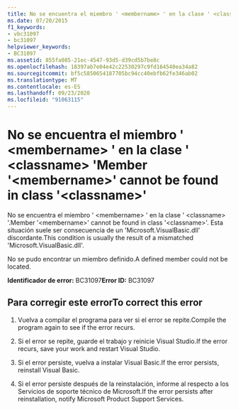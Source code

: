 ```yaml
---
title: No se encuentra el miembro ' <membername> ' en la clase ' <classname> '
ms.date: 07/20/2015
f1_keywords:
- vbc31097
- bc31097
helpviewer_keywords:
- BC31097
ms.assetid: 855fa085-21ec-4547-93d5-d39cd5b7be8c
ms.openlocfilehash: 18397ab7e04e42c22530297c9fd164540ea34a82
ms.sourcegitcommit: bf5c5850654187705bc94cc40ebfb62fe346ab02
ms.translationtype: MT
ms.contentlocale: es-ES
ms.lasthandoff: 09/23/2020
ms.locfileid: "91063115"
---
```

# <a name="member-membername-cannot-be-found-in-class-classname"></a><span data-ttu-id="ac6c0-102">No se encuentra el miembro ' \<membername> ' en la clase ' \<classname> '</span><span class="sxs-lookup"><span data-stu-id="ac6c0-102">Member '\<membername>' cannot be found in class '\<classname>'</span></span>

<span data-ttu-id="ac6c0-103">No se encuentra el miembro ' \<membername> ' en la clase ' \<classname> '.</span><span class="sxs-lookup"><span data-stu-id="ac6c0-103">Member '\<membername>' cannot be found in class '\<classname>'.</span></span> <span data-ttu-id="ac6c0-104">Esta situación suele ser consecuencia de un 'Microsoft.VisualBasic.dll' discordante.</span><span class="sxs-lookup"><span data-stu-id="ac6c0-104">This condition is usually the result of a mismatched 'Microsoft.VisualBasic.dll'.</span></span>  
  
 <span data-ttu-id="ac6c0-105">No se pudo encontrar un miembro definido.</span><span class="sxs-lookup"><span data-stu-id="ac6c0-105">A defined member could not be located.</span></span>  
  
 <span data-ttu-id="ac6c0-106">**Identificador de error:** BC31097</span><span class="sxs-lookup"><span data-stu-id="ac6c0-106">**Error ID:** BC31097</span></span>  
  
## <a name="to-correct-this-error"></a><span data-ttu-id="ac6c0-107">Para corregir este error</span><span class="sxs-lookup"><span data-stu-id="ac6c0-107">To correct this error</span></span>  
  
1. <span data-ttu-id="ac6c0-108">Vuelva a compilar el programa para ver si el error se repite.</span><span class="sxs-lookup"><span data-stu-id="ac6c0-108">Compile the program again to see if the error recurs.</span></span>  
  
2. <span data-ttu-id="ac6c0-109">Si el error se repite, guarde el trabajo y reinicie Visual Studio.</span><span class="sxs-lookup"><span data-stu-id="ac6c0-109">If the error recurs, save your work and restart Visual Studio.</span></span>  
  
3. <span data-ttu-id="ac6c0-110">Si el error persiste, vuelva a instalar Visual Basic.</span><span class="sxs-lookup"><span data-stu-id="ac6c0-110">If the error persists, reinstall Visual Basic.</span></span>  
  
4. <span data-ttu-id="ac6c0-111">Si el error persiste después de la reinstalación, informe al respecto a los Servicios de soporte técnico de Microsoft.</span><span class="sxs-lookup"><span data-stu-id="ac6c0-111">If the error persists after reinstallation, notify Microsoft Product Support Services.</span></span>  
